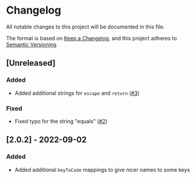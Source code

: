 # Changelog

All notable changes to this project will be documented in this file.

The format is based on [Keep a Changelog][keep-a-changelog], and this project
adheres to [Semantic Versioning][semver].

[keep-a-changelog]: https://keepachangelog.com/en/1.0.0/
[semver]: https://semver.org/spec/v2.0.0.html

## [Unreleased]

### Added

- Added additional strings for `escape` and `return` ([#3](https://github.com/starkwm/alicia/issues/3))

### Fixed

- Fixed typo for the string "equals" ([#2](https://github.com/starkwm/alicia/issues/2))

## [2.0.2] - 2022-09-02

### Added

- Added additional `keyToCode` mappings to give nicer names to some keys

